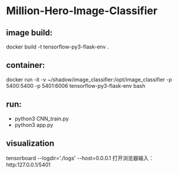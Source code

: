 # Million-Hero-Image-Classifier

## image build:
docker build -t tensorflow-py3-flask-env .

## container:
docker run -it -v ~/shadow/image_classifier:/opt/image_classifier -p 5400:5400 -p 5401:6006 tensorflow-py3-flask-env bash

## run:
* python3 CNN_train.py
* python3 app.py

## visualization
tensorboard --logdir='./logs' --host=0.0.0.1
打开浏览器输入：http:127.0.0.1/5401